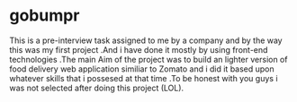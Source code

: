 # gobumpr
This is a pre-interview task assigned to me by a company and  by the way this was my first project .And i have done it mostly by using front-end technologies .The main Aim of the project was to build an lighter version of food delivery web application similiar to Zomato and i did it based upon whatever skills that i possesed at that time .To be honest with you guys i was not selected after doing this project (LOL).
